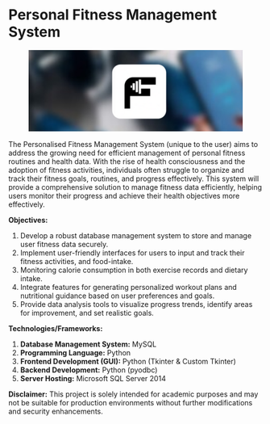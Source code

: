 # Personal Fitness Management System

<p align="center">
  <img src="https://github.com/mohitmahajan095/Personal-Fitness-Management-System/blob/42f3bfe7f9fffe4c7d0e4c4465bad283c6151e77/Minor%20Project%20Files/img/home_3.png" />
</p>

The Personalised Fitness Management System (unique to the user) aims to address the growing need for efficient management of personal fitness routines and health data. With the rise of health consciousness and the adoption of fitness activities, individuals often struggle to organize and track their fitness goals, routines, and progress effectively. This system will provide a comprehensive solution to manage fitness data efficiently, helping users monitor their progress and achieve their health objectives more effectively.

**Objectives:**
1. Develop a robust database management system to store and manage user fitness data securely.
2. Implement user-friendly interfaces for users to input and track their fitness activities, and food-intake.
3. Monitoring calorie consumption in both exercise records and dietary intake.
4. Integrate features for generating personalized workout plans and nutritional guidance based on user preferences and goals.
5. Provide data analysis tools to visualize progress trends, identify areas for improvement, and set realistic goals.

**Technologies/Frameworks:**
1. **Database Management System:** MySQL
2. **Programming Language:** Python
3. **Frontend Development (GUI):** Python (Tkinter & Custom Tkinter)
4. **Backend Development:** Python (pyodbc)
5. **Server Hosting:** Microsoft SQL Server 2014

**Disclaimer:**
This project is solely intended for academic purposes and may not be suitable for production environments without further modifications and security enhancements.
